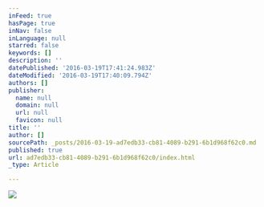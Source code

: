 ```yaml
---
inFeed: true
hasPage: true
inNav: false
inLanguage: null
starred: false
keywords: []
description: ''
datePublished: '2016-03-19T17:41:24.983Z'
dateModified: '2016-03-19T17:40:09.794Z'
authors: []
publisher:
  name: null
  domain: null
  url: null
  favicon: null
title: ''
author: []
sourcePath: _posts/2016-03-19-ad7edb33-cb81-4089-b291-6b1d968f62c0.md
published: true
url: ad7edb33-cb81-4089-b291-6b1d968f62c0/index.html
_type: Article

---
```

![](https://the-grid-user-content.s3-us-west-2.amazonaws.com/23537bb5-ecbb-45d1-97b0-17b18010d9bf.gif)